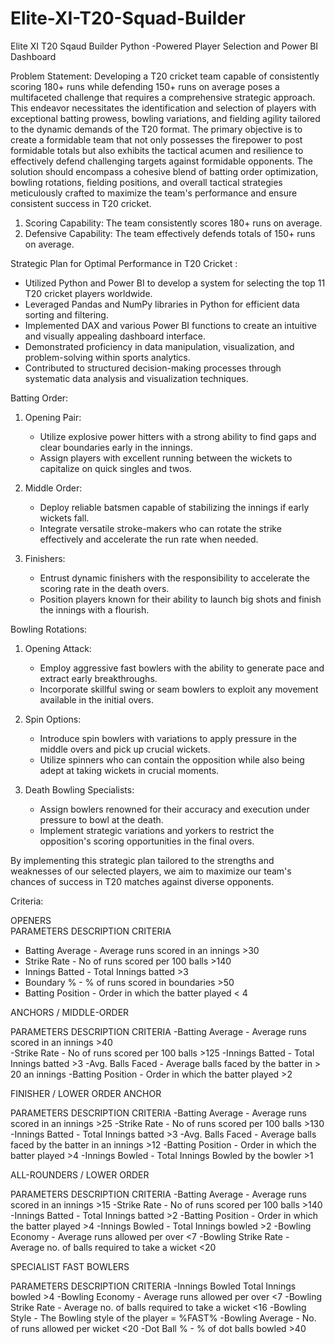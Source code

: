 # Elite-XI-T20-Squad-Builder
Elite XI T20 Sqaud Builder Python -Powered Player Selection and Power BI Dashboard

Problem Statement:
      Developing a T20 cricket team capable of consistently scoring 180+ runs while defending 150+ runs on average poses a multifaceted challenge that requires a comprehensive strategic approach. This endeavor necessitates the identification and selection of players with exceptional batting prowess, bowling variations, and fielding agility tailored to the dynamic demands of the T20 format. The primary objective is to create a formidable team that not only possesses the firepower to post formidable totals but also exhibits the tactical acumen and resilience to effectively defend challenging targets against formidable opponents. The solution should encompass a cohesive blend of batting order optimization, bowling rotations, fielding positions, and overall tactical strategies meticulously crafted to maximize the team's performance and ensure consistent success in T20 cricket.
1.	Scoring Capability: The team consistently scores 180+ runs on average.
2.	Defensive Capability: The team effectively defends totals of 150+ runs on average.

Strategic Plan for Optimal Performance in T20 Cricket :

-	Utilized Python and Power BI to develop a system for selecting the top 11 T20 cricket players worldwide.
-	Leveraged Pandas and NumPy libraries in Python for efficient data sorting and filtering.
-	Implemented DAX and various Power BI functions to create an intuitive and visually appealing dashboard interface.
-	Demonstrated proficiency in data manipulation, visualization, and problem-solving within sports analytics.
-	Contributed to structured decision-making processes through systematic data analysis and visualization techniques.


Batting Order:

1. Opening Pair:
   - Utilize explosive power hitters with a strong ability to find gaps and clear boundaries early in the innings.
   - Assign players with excellent running between the wickets to capitalize on quick singles and twos.

2. Middle Order:
   - Deploy reliable batsmen capable of stabilizing the innings if early wickets fall.
   - Integrate versatile stroke-makers who can rotate the strike effectively and accelerate the run rate when needed.

3. Finishers:
   - Entrust dynamic finishers with the responsibility to accelerate the scoring rate in the death overs.
   - Position players known for their ability to launch big shots and finish the innings with a flourish.

Bowling Rotations:

1. Opening Attack:
   - Employ aggressive fast bowlers with the ability to generate pace and extract early breakthroughs.
   - Incorporate skillful swing or seam bowlers to exploit any movement available in the initial overs.

2. Spin Options:
   - Introduce spin bowlers with variations to apply pressure in the middle overs and pick up crucial wickets.
   - Utilize spinners who can contain the opposition while also being adept at taking wickets in crucial moments.

3. Death Bowling Specialists:
   - Assign bowlers renowned for their accuracy and execution under pressure to bowl at the death.
   - Implement strategic variations and yorkers to restrict the opposition's scoring opportunities in the final overs.

By implementing this strategic plan tailored to the strengths and weaknesses of our selected players, we aim to maximize our team's chances of success in T20 matches against diverse opponents.

Criteria:

OPENERS                                
PARAMETERS                 DESCRIPTION                                                    CRITERIA
- Batting Average -            Average runs scored in an innings                      >30
- Strike Rate -                          No of runs scored per 100 balls                       >140
- Innings Batted -              Total Innings batted                                              >3
- Boundary % -                 % of runs scored in boundaries                      >50
- Batting Position -               Order in which the batter played                  < 4

ANCHORS / MIDDLE-ORDER    

PARAMETERS                DESCRIPTION                                                       CRITERIA
-Batting Average -          Average runs scored in an innings                      >40   
-Strike Rate -                    No of runs scored per 100 balls                         >125
-Innings Batted -               Total Innings batted                                             >3
-Avg. Balls Faced -             Average balls faced by the batter in                 > 20
                                          an innings
 -Batting Position -            Order in which the batter played                     >2     

FINISHER / LOWER  ORDER ANCHOR

PARAMETERS                 DESCRIPTION                                                            CRITERIA
-Batting Average -           Average runs scored in an innings                                >25
-Strike Rate -                      No of runs scored per 100 balls                                   >130
-Innings Batted -              Total Innings batted                                                          >3
-Avg. Balls Faced -           Average balls faced by the batter in an innings            >12
-Batting Position -            Order in which the batter played                                    >4
-Innings Bowled -           Total Innings Bowled by the bowler                                  >1


ALL-ROUNDERS / LOWER ORDER      

PARAMETERS                     DESCRIPTION                                                      CRITERIA
-Batting Average -                 Average runs scored in an innings                      >15
-Strike Rate -                       No of runs scored per 100 balls                              >140
-Innings Batted -                   Total Innings batted                                                 >2
-Batting Position -                Order in which the batter played                          >4
-Innings Bowled -                 Total Innings bowled                                                >2
-Bowling Economy -            Average runs allowed per over                                <7
-Bowling Strike Rate -           Average no. of balls required to take a wicket     <20

SPECIALIST FAST BOWLERS             

PARAMETERS                   DESCRIPTION                                                          CRITERIA
-Innings Bowled                Total Innings bowled                                                    >4
-Bowling Economy -           Average runs allowed per over                                  <7
-Bowling Strike Rate -      Average no. of balls required to take a wicket          <16
-Bowling Style -                 The Bowling style of the player                                          = %FAST%
-Bowling Average -            No. of runs allowed per wicket                                  <20
-Dot Ball % -                        % of dot balls bowled                                                  >40


































